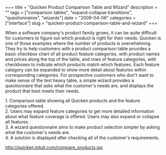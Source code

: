 +++
title = "Quicken Product Comparison Table and Wizard"
description = ""
tags = ["comparison tables", "expand-collapse transitions", "questionnaires", "wizards"]
date = "2009-04-06"
categories = ["interface"]
slug = "quicken-product-comparison-table-and-wizard"
+++


<p>When a software company's product family grows, it can be quite difficult for customers to figure out which product is right for their needs. Quicken is one of those examples where the number of products is overwhelming. They try to help customers with a product comparison table provides a basic checkbox chart of all product feature categories, with product names and prices along the top of the table, and rows of feature categories, with checkboxes to indicate which products match which features. Each feature category can be expanded to show more detail about features within corresponding categories. For prospective customers who don't want to make sense of the text heavy table, a simple wizard provides a questionnaire that asks what the customer's needs are, and displays the product that best meets their needs.</p>
<div id="screens-full" class="clear"><div class="caption">1. Comparison table showing all Quicken products and the feature categories offered.</div><div class="fullimg clear"><a href="//media.konigi.com/interface/quicken-comparison-table-1.png" class="group" rel="group" title="1. Comparison table showing all Quicken products and the feature categories offered."><img src="//media.konigi.com/interface/quicken-comparison-table-1.png" alt="" class="img-responsive"></a></div></div><div id="screens-full" class="clear"><div class="caption">2. Users may expand feature categories to get more detailed information about what feature coverage is offered. Users may also expand or collapse all features.</div><div class="fullimg clear"><a href="//media.konigi.com/interface/quicken-comparison-table-2.png" class="group" rel="group" title="2. Users may expand feature categories to get more detailed information about what feature coverage ..."><img src="//media.konigi.com/interface/quicken-comparison-table-2.png" alt="" class="img-responsive"></a></div></div><div id="screens-full" class="clear"><div class="caption">3. A wizard questionnaire aims to make product selection simpler by asking what the customer's needs are.</div><div class="fullimg clear"><a href="//media.konigi.com/interface/quicken-comparison-table-3.png" class="group" rel="group" title="3. A wizard questionnaire aims to make product selection simpler by asking what the customer's ..."><img src="//media.konigi.com/interface/quicken-comparison-table-3.png" alt="" class="img-responsive"></a></div></div><div id="screens-full" class="clear"><div class="caption">4. A solution is displayed after checking all of the customer's requirements.</div><div class="fullimg clear"><a href="//media.konigi.com/interface/quicken-comparison-table-4.png" class="group" rel="group" title="4. A solution is displayed after checking all of the customer's requirements."><img src="//media.konigi.com/interface/quicken-comparison-table-4.png" alt="" class="img-responsive"></a></div></div>        
<p><a href="http://quicken.intuit.com/compare_products.jsp">http://quicken.intuit.com/compare_products.jsp</a></p>

